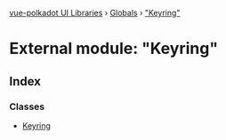 [vue-polkadot UI Libraries](../README.md) › [Globals](../globals.md) › ["Keyring"](_keyring_.md)

# External module: "Keyring"

## Index

### Classes

* [Keyring](../classes/_keyring_.keyring.md)
